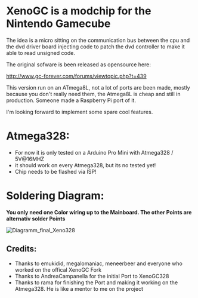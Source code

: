 # XenoGC is a modchip for the Nintendo Gamecube 

The idea is a micro sitting on the communication bus between the cpu and the dvd driver board injecting code to patch the dvd controller to make it able to read unsigned code.

The original sofware is been released as opensource here:

http://www.gc-forever.com/forums/viewtopic.php?t=439

This version run on an ATmega8L, not a lot of ports are been made, mostly because you don't really need them, the Atmega8L is cheap and still in production. Someone made a Raspberry Pi port of it.

I'm looking forward to implement some spare cool features.

# Atmega328:
* For now it is only tested on a Arduino Pro Mini with Atmega328 / 5V@16MHZ
* it should work on every Atmega328, but its no tested yet!
* Chip needs to be flashed via ISP!

# Soldering Diagram:
**You only need one Color wiring up to the Mainboard. The other Points are alternativ solder Points**

![Diagramm_final_Xeno328](https://user-images.githubusercontent.com/33197691/75441025-2ec95b00-595d-11ea-850d-fb022cc918fa.png)

## Credits:

* Thanks to emukidid, megalomaniac, meneerbeer and everyone who worked on the offical XenoGC Fork
* Thanks to AndreaCampanella for the initial Port to XenoGC328
* Thanks to rama for finishing the Port and making it working on the Atmega328. He is like a mentor to me on the project
